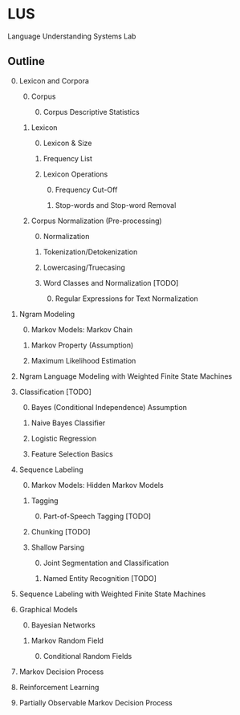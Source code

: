 # LUS
Language Understanding Systems Lab

## Outline

0. Lexicon and Corpora

    0. Corpus
  
        0. Corpus Descriptive Statistics
    
    0. Lexicon
        
        0. Lexicon & Size
        
        0. Frequency List
        
        0. Lexicon Operations
        
            0. Frequency Cut-Off
            
            0. Stop-words and Stop-word Removal

    0. Corpus Normalization (Pre-processing)
    
        0. Normalization
        
        0. Tokenization/Detokenization
        
        0. Lowercasing/Truecasing
        
        0. Word Classes and Normalization [TODO]
        
            0. Regular Expressions for Text Normalization

0. Ngram Modeling

    0. Markov Models: Markov Chain
    
    0. Markov Property (Assumption)
    
    0. Maximum Likelihood Estimation

0. Ngram Language Modeling with Weighted Finite State Machines

0. Classification [TODO]

    0. Bayes (Conditional Independence) Assumption 
    
    0. Naive Bayes Classifier
    
    0. Logistic Regression
    
    0. Feature Selection Basics

0. Sequence Labeling
    
    0. Markov Models: Hidden Markov Models
    
    0. Tagging
    
        0. Part-of-Speech Tagging [TODO]
    
    0. Chunking [TODO]
    
    0. Shallow Parsing
        
        0. Joint Segmentation and Classification
        
        0. Named Entity Recognition [TODO]

0. Sequence Labeling with Weighted Finite State Machines

0. Graphical Models

    0. Bayesian Networks
    
    0. Markov Random Field
        
        0. Conditional Random Fields

0. Markov Decision Process

0. Reinforcement Learning

0. Partially Observable Markov Decision Process

